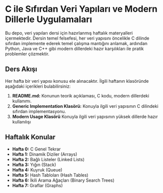 # C ile Sıfırdan Veri Yapıları ve Modern Dillerle Uygulamaları

Bu depo, veri yapıları dersi için hazırlanmış haftalık materyalleri içermektedir. Dersin temel felsefesi, her veri yapısını öncelikle C dilinde sıfırdan implemente ederek temel çalışma mantığını anlamak, ardından Python, Java ve C++ gibi modern dillerdeki hazır karşılıkları ile pratik problemler çözmektir.

## Ders Akışı

Her hafta bir veri yapısı konusu ele alınacaktır. İlgili haftanın klasöründe aşağıdaki içerikleri bulabilirsiniz:

1.  **README.md:** Konunun teorik açıklaması, C kodu, modern dillerdeki kullanımı.
2.  **Generic Implementation Klasörü:** Konuyla ilgili veri yapısının C dilindeki sıfırdan implementasyonu.
3. **Modern Usage Klasörü** Konuyla ilgili veri yapısının yüksek dillerde hazır kullanılışı

## Haftalık Konular
-   **Hafta 0:** C Genel Tekrar
-   **Hafta 1:** Dinamik Diziler (Arrays)
-   **Hafta 2:** Bağlı Listeler (Linked Lists)
-   **Hafta 3:** Yığın (Stack)
-   **Hafta 4:** Kuyruk (Queue)
-   **Hafta 5:** Hash Tabloları (Hash Tables)
-   **Hafta 6:** İkili Arama Ağaçları (Binary Search Trees)
-   **Hafta 7:** Graflar (Graphs)
